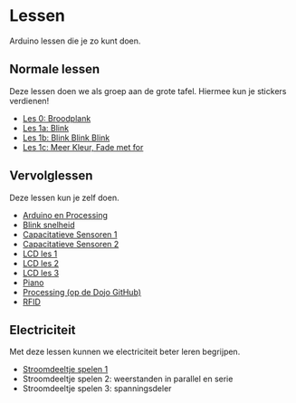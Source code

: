 # Lessen

Arduino lessen die je zo kunt doen.

## Normale lessen

Deze lessen doen we als groep aan de grote tafel.
Hiermee kun je stickers verdienen!

 * [Les 0: Broodplank](0_Breadboard/README.md)
 * [Les 1a: Blink](1a_Blink/README.md)
 * [Les 1b: Blink Blink Blink](1b_BlinkBlinkBlink/README.md)
 * [Les 1c: Meer Kleur, Fade met for](1c_MeerKleurFadeMetFor/README.md)

## Vervolglessen

Deze lessen kun je zelf doen. 

 * [Arduino en Processing](Arduino_en_processing/README.md)
 * [Blink snelheid](BlinkSnelheid/README.md)
 * [Capacitatieve Sensoren 1](CapacitatieveSensoren1/README.md)
 * [Capacitatieve Sensoren 2](CapacitatieveSensoren2/README.md)
 * [LCD les 1](LCD1/README.md)
 * [LCD les 2](LCD2/README.md)
 * [LCD les 3](LCD3/README.md)
 * [Piano](Piano/README.md)
 * [Processing (op de Dojo GitHub)](https://github.com/richelbilderbeek/Dojo/tree/master/LessenProcessing)
 * [RFID](RFID/README.md)

## Electriciteit

Met deze lessen kunnen we electriciteit beter leren begrijpen.

 * [Stroomdeeltje spelen 1](StroomdeeltjeSpelen1/README.md)
 * Stroomdeeltje spelen 2: weerstanden in parallel en serie
 * Stroomdeeltje spelen 3: spanningsdeler
